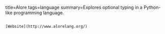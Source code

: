title=Alore
tags=language
summary=Explores optional typing in a Python-like programming language.
~~~~~~

[Website](http://www.alorelang.org/)


